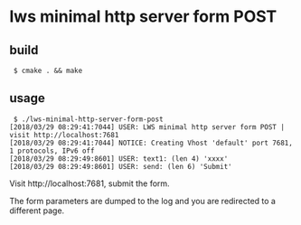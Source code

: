 # lws minimal http server form POST

## build

```
 $ cmake . && make
```

## usage

```
 $ ./lws-minimal-http-server-form-post
[2018/03/29 08:29:41:7044] USER: LWS minimal http server form POST | visit http://localhost:7681
[2018/03/29 08:29:41:7044] NOTICE: Creating Vhost 'default' port 7681, 1 protocols, IPv6 off
[2018/03/29 08:29:49:8601] USER: text1: (len 4) 'xxxx'
[2018/03/29 08:29:49:8601] USER: send: (len 6) 'Submit'
```

Visit http://localhost:7681, submit the form.

The form parameters are dumped to the log and you are redirected to a different page.
